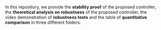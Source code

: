 In this repository, we provide the **stability proof** of the proposed controller, the **theoretical analysis on robustness** of the proposed controller, the video demonstration of **robustness tests** and the table of **quantitative comparison** in three different folders.
